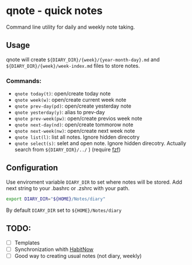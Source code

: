 # qnote - quick notes

Command line utility for daily and weekly note taking.

## Usage

qnote will create `${DIARY_DIR}/{week}/{year-month-day}.md` and `${DIARY_DIR}/{week}/week-index.md` files to store notes.

### Commands:

- `qnote today(t)`: open/create today note
- `qnote week(w)`: open/create current week note
- `qnote prev-day(pd)`: open/create yesterday note
- `qnote yesterday(y)`: alias to prev-day
- `qnote prev-week(pw)`: open/create previos week note
- `qnote next-day(nd)`: open/create tommorow note
- `qnote next-week(nw)`: open/create next week note
- `qnote list(l)`: list all notes. Ignore hidden direcotry
- `qnote select(s)`: selet and open note. Ignore hidden direcotry. Actually search from `${DIARY_DIR}/../` ) (require [fzf](https://github.com/junegunn/fzf?tab=readme-ov-file#installation))


## Configuration

Use enviroment variable `DIARY_DIR` to set where notes will be stored.
Add next string to your .bashrc or .zshrc with your path.
```sh
export DIARY_DIR="${HOME}/Notes/diary"
```
By default `DIARY_DIR` set to `${HOME}/Notes/diary`

## TODO:

- [ ] Templates
- [ ] Synchronization whith [HabitNow](https://play.google.com/store/apps/details?id=com.habitnow&hl=en_US)
- [ ] Good way to creating usual notes (not diary, weekly)
